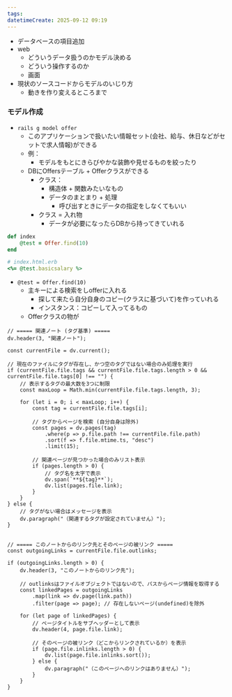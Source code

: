 ```yaml
---
tags: 
datetimeCreate: 2025-09-12 09:19
---
```


- データベースの項目追加
- web
	- どういうデータ扱うのかモデル決める
	- どういう操作するのか
	- 画面
- 現状のソースコードからモデルのいじり方
	- 動きを作り変えるところまで

### モデル作成

- `rails g model offer`
	- このアプリケーションで扱いたい情報セット(会社、給与、休日などがセットで求人情報)ができる
	- 例：
		- モデルをもとにきらびやかな装飾や見せるものを絞ったり
	- DBにOffersテーブル + Offerクラスができる
		- クラス：
			- 構造体 + 関数みたいなもの
			- データのまとまり + 処理
				- 呼び出すときにデータの指定をしなくてもいい
		- クラス = 入れ物
			- データが必要になったらDBから持ってきていれる
```ruby
def index
	@test = Offer.find(10)
end

# index.html.erb
<%= @test.basicsalary %>
```

- `@test = Offer.find(10)`
	- 主キーによる検索をしofferに入れる
		- 探して来たら自分自身のコピー(クラスに基づいて)を作っていれる
		- インスタンス：コピーして入ってるもの
	- Offerクラスの物が


```dataviewjs
// ===== 関連ノート (タグ基準) =====
dv.header(3, "関連ノート");

const currentFile = dv.current();

// 現在のファイルにタグが存在し、かつ空のタグではない場合のみ処理を実行
if (currentFile.file.tags && currentFile.file.tags.length > 0 && currentFile.file.tags[0] !== "") {
    // 表示するタグの最大数を3つに制限
    const maxLoop = Math.min(currentFile.file.tags.length, 3);

    for (let i = 0; i < maxLoop; i++) {
        const tag = currentFile.file.tags[i];
        
        // タグからページを検索 (自分自身は除外)
        const pages = dv.pages(tag)
            .where(p => p.file.path !== currentFile.file.path) 
            .sort(f => f.file.mtime.ts, "desc")
            .limit(15);
        
        // 関連ページが見つかった場合のみリスト表示
        if (pages.length > 0) {
            // タグ名を太字で表示
            dv.span(`**${tag}**`); 
            dv.list(pages.file.link);
        }
    }
} else {
    // タグがない場合はメッセージを表示
    dv.paragraph("（関連するタグが設定されていません）");
}


// ===== このノートからのリンク先とそのページの被リンク =====
const outgoingLinks = currentFile.file.outlinks;

if (outgoingLinks.length > 0) {
    dv.header(3, "このノートからのリンク先");
    
    // outlinksはファイルオブジェクトではないので、パスからページ情報を取得する
    const linkedPages = outgoingLinks
        .map(link => dv.page(link.path))
        .filter(page => page); // 存在しないページ(undefined)を除外

    for (let page of linkedPages) {
        // ページタイトルをサブヘッダーとして表示
        dv.header(4, page.file.link);
        
        // そのページの被リンク（どこからリンクされているか）を表示
        if (page.file.inlinks.length > 0) {
            dv.list(page.file.inlinks.sort());
        } else {
            dv.paragraph("（このページへのリンクはありません）");
        }
    }
}
```
